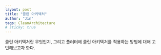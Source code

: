 ```yaml
---
layout: post
title: "클린 아키텍처"
author: "Jin"
tags: CleanArchitecture
# sticky: true
---
```


클린 아키텍처란 무엇인지, 그리고 플러터에 클린 아키텍처를 적용하는 방법에 대해 고민해보고자 한다.
